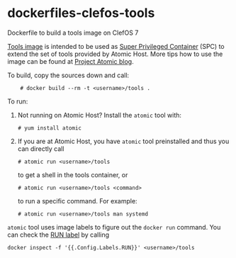 dockerfiles-clefos-tools
========================

Dockerfile to build a tools image on ClefOS 7

[Tools image](http://developerblog.redhat.com/2015/03/11/introducing-the-rhel-container-for-rhel-atomic-host/) is intended to be used as [Super Privileged Container](http://developerblog.redhat.com/2014/11/06/introducing-a-super-privileged-container-concept/) (SPC) to extend the set of tools provided by Atomic Host. More tips how to use the image can be found at [Project Atomic blog](http://www.projectatomic.io/blog/2015/09/introducing-the-fedora-tools-image-for-fedora-atomic-host/).

To build, copy the sources down and call:


```
    # docker build --rm -t <username>/tools .
```

To run:

1. Not running on Atomic Host? Install the `atomic` tool with:
   ```
   # yum install atomic
   ```
2. If you are at Atomic Host, you have `atomic` tool preinstalled and thus you can directly call

   ```
   # atomic run <username>/tools
   ```

   to get a shell in the tools container, or

   ```
   # atomic run <username>/tools <command>
   ```

   to run a specific command. For example:

   ```
   # atomic run <username>/tools man systemd
   ```

`atomic` tool uses image labels to figure out the `docker run` command. You can check the [RUN label](https://github.com/projectatomic/atomic/blob/master/docs/atomic-run.1.md) by calling

```
docker inspect -f '{{.Config.Labels.RUN}}' <username>/tools
```
